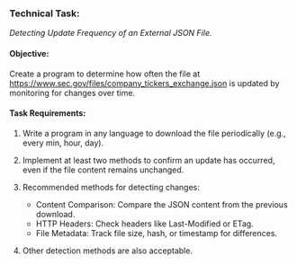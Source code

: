### Technical Task:

_Detecting Update Frequency of an External JSON File._

#### Objective:

Create a program to determine how often the file at
https://www.sec.gov/files/company_tickers_exchange.json is updated by monitoring
for changes over time.

#### Task Requirements:

1. Write a program in any language to download the file periodically (e.g.,
   every min, hour, day).
2. Implement at least two methods to confirm an update has occurred, even if the
   file content remains unchanged.
3. Recommended methods for detecting changes:

   - Content Comparison: Compare the JSON content from the previous download.
   - HTTP Headers: Check headers like Last-Modified or ETag.
   - File Metadata: Track file size, hash, or timestamp for differences.

4. Other detection methods are also acceptable.
